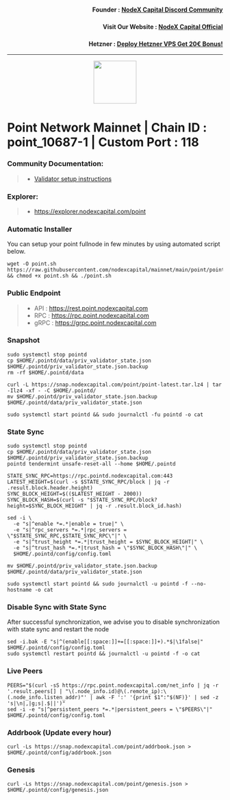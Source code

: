 <h3><p style="font-size:14px" align="right">Founder :
<a href="https://discord.gg/nodexcapital" target="_blank">NodeX Capital Discord Community</a></p></h3>
<h3><p style="font-size:14px" align="right">Visit Our Website :
<a href="https://discord.gg/nodexcapital" target="_blank">NodeX Capital Official</a></p></h3>
<h3><p style="font-size:14px" align="right">Hetzner :
<a href="https://hetzner.cloud/?ref=bMTVi7dcwSgA" target="_blank">Deploy Hetzner VPS Get 20€ Bonus!</a></h3>
<hr>


<p align="center">
  <img height="100" height="auto" src="https://assets-global.website-files.com/623b58ac191ec545688aee2e/623b6cc4827a57719de4c30a_logo.svg">
</p>

# Point Network Mainnet | Chain ID : point_10687-1 | Custom Port : 118

### Community Documentation:
>- [Validator setup instructions](https://nodestake.top/point)

### Explorer:
>-  https://explorer.nodexcapital.com/point

### Automatic Installer
You can setup your point fullnode in few minutes by using automated script below.
```
wget -O point.sh https://raw.githubusercontent.com/nodexcapital/mainnet/main/point/point.sh && chmod +x point.sh && ./point.sh
```
### Public Endpoint

>- API : https://rest.point.nodexcapital.com
>- RPC : https://rpc.point.nodexcapital.com
>- gRPC : https://grpc.point.nodexcapital.com

### Snapshot
```
sudo systemctl stop pointd
cp $HOME/.pointd/data/priv_validator_state.json $HOME/.pointd/priv_validator_state.json.backup
rm -rf $HOME/.pointd/data

curl -L https://snap.nodexcapital.com/point/point-latest.tar.lz4 | tar -Ilz4 -xf - -C $HOME/.pointd/
mv $HOME/.pointd/priv_validator_state.json.backup $HOME/.pointd/data/priv_validator_state.json

sudo systemctl start pointd && sudo journalctl -fu pointd -o cat
```

### State Sync
```
sudo systemctl stop pointd
cp $HOME/.pointd/data/priv_validator_state.json $HOME/.pointd/priv_validator_state.json.backup
pointd tendermint unsafe-reset-all --home $HOME/.pointd

STATE_SYNC_RPC=https://rpc.pointd.nodexcapital.com:443
LATEST_HEIGHT=$(curl -s $STATE_SYNC_RPC/block | jq -r .result.block.header.height)
SYNC_BLOCK_HEIGHT=$(($LATEST_HEIGHT - 2000))
SYNC_BLOCK_HASH=$(curl -s "$STATE_SYNC_RPC/block?height=$SYNC_BLOCK_HEIGHT" | jq -r .result.block_id.hash)

sed -i \
  -e "s|^enable *=.*|enable = true|" \
  -e "s|^rpc_servers *=.*|rpc_servers = \"$STATE_SYNC_RPC,$STATE_SYNC_RPC\"|" \
  -e "s|^trust_height *=.*|trust_height = $SYNC_BLOCK_HEIGHT|" \
  -e "s|^trust_hash *=.*|trust_hash = \"$SYNC_BLOCK_HASH\"|" \
  $HOME/.pointd/config/config.toml

mv $HOME/.pointd/priv_validator_state.json.backup $HOME/.pointd/data/priv_validator_state.json

sudo systemctl start pointd && sudo journalctl -u pointd -f --no-hostname -o cat
```

### Disable Sync with State Sync
After successful synchronization, we advise you to disable synchronization with state sync and restart the node
```
sed -i.bak -E "s|^(enable[[:space:]]+=[[:space:]]+).*$|\1false|" $HOME/.pointd/config/config.toml
sudo systemctl restart pointd && journalctl -u pointd -f -o cat
```

### Live Peers
```
PEERS="$(curl -sS https://rpc.point.nodexcapital.com/net_info | jq -r '.result.peers[] | "\(.node_info.id)@\(.remote_ip):\(.node_info.listen_addr)"' | awk -F ':' '{print $1":"$(NF)}' | sed -z 's|\n|,|g;s|.$||')"
sed -i -e "s|^persistent_peers *=.*|persistent_peers = \"$PEERS\"|" $HOME/.pointd/config/config.toml
```
### Addrbook (Update every hour)
```
curl -Ls https://snap.nodexcapital.com/point/addrbook.json > $HOME/.pointd/config/addrbook.json
```
### Genesis
```
curl -Ls https://snap.nodexcapital.com/point/genesis.json > $HOME/.pointd/config/genesis.json
```